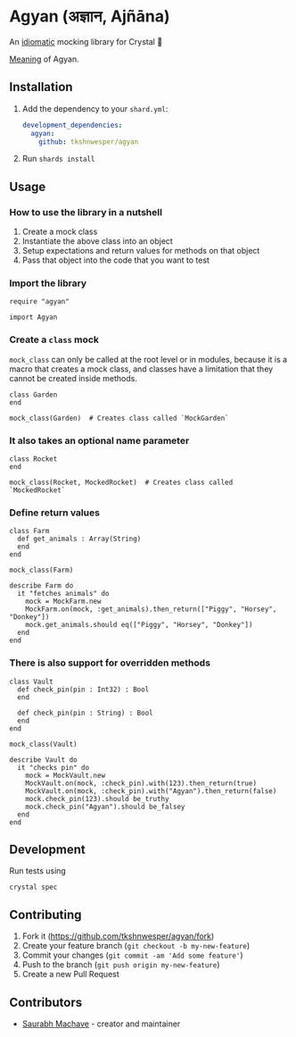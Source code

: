 # Agyan (अज्ञान, Ajñāna)

An [idiomatic](idiomatic-definition) mocking library for Crystal 💎

[Meaning](meaning-of-agyan) of Agyan.

## Installation

1. Add the dependency to your `shard.yml`:

   ```yaml
   development_dependencies:
     agyan:
       github: tkshnwesper/agyan
   ```

2. Run `shards install`

## Usage

### How to use the library in a nutshell

1. Create a mock class
2. Instantiate the above class into an object
3. Setup expectations and return values for methods on that object
4. Pass that object into the code that you want to test

### Import the library

```crystal
require "agyan"

import Agyan
```

### Create a `class` mock

`mock_class` can only be called at the root level or in modules, because it is a macro that creates a mock class, and classes have a limitation that they cannot be created inside methods.

```crystal
class Garden
end

mock_class(Garden)  # Creates class called `MockGarden`
```

### It also takes an optional name parameter

```crystal
class Rocket
end

mock_class(Rocket, MockedRocket)  # Creates class called `MockedRocket`
```

### Define return values

```crystal
class Farm
  def get_animals : Array(String)
  end
end

mock_class(Farm)

describe Farm do
  it "fetches animals" do
    mock = MockFarm.new
    MockFarm.on(mock, :get_animals).then_return(["Piggy", "Horsey", "Donkey"])
    mock.get_animals.should eq(["Piggy", "Horsey", "Donkey"])
  end
end
```

### There is also support for overridden methods

```crystal
class Vault
  def check_pin(pin : Int32) : Bool
  end

  def check_pin(pin : String) : Bool
  end
end

mock_class(Vault)

describe Vault do
  it "checks pin" do
    mock = MockVault.new
    MockVault.on(mock, :check_pin).with(123).then_return(true)
    MockVault.on(mock, :check_pin).with("Agyan").then_return(false)
    mock.check_pin(123).should be_truthy
    mock.check_pin("Agyan").should be_falsey
  end
end
```

## Development

Run tests using

```
crystal spec
```

## Contributing

1. Fork it (<https://github.com/tkshnwesper/agyan/fork>)
2. Create your feature branch (`git checkout -b my-new-feature`)
3. Commit your changes (`git commit -am 'Add some feature'`)
4. Push to the branch (`git push origin my-new-feature`)
5. Create a new Pull Request

## Contributors

- [Saurabh Machave](https://github.com/tkshnwesper) - creator and maintainer

[idiomatic-definition]: https://www.lexico.com/definition/idiomatic
[meaning-of-agyan]: (https://www.wisdomlib.org/definition/ajnana#sanskrit)
